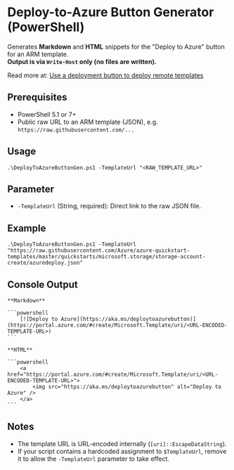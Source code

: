 # Deploy-to-Azure Button Generator (PowerShell)

Generates **Markdown** and **HTML** snippets for the "Deploy to Azure" button for an ARM template.  
**Output is via `Write-Host` only (no files are written).**

Read more at: [Use a deployment button to deploy remote templates](https://learn.microsoft.com/en-us/azure/azure-resource-manager/templates/deploy-to-azure-button)

## Prerequisites

- PowerShell 5.1 or 7+
- Public raw URL to an ARM template (JSON), e.g. `https://raw.githubusercontent.com/...`

## Usage

    .\DeployToAzureButtonGen.ps1 -TemplateUrl "<RAW_TEMPLATE_URL>"

## Parameter

- `-TemplateUrl` (String, required): Direct link to the raw JSON file.

## Example

    .\DeployToAzureButtonGen.ps1 -TemplateUrl "https://raw.githubusercontent.com/Azure/azure-quickstart-templates/master/quickstarts/microsoft.storage/storage-account-create/azuredeploy.json"

## Console Output

    **Markdown**

    ```powershell
        [![Deploy to Azure](https://aka.ms/deploytoazurebutton)](https://portal.azure.com/#create/Microsoft.Template/uri/<URL-ENCODED-TEMPLATE-URL>)
    ```

    **HTML**

    ```powershell
        <a href="https://portal.azure.com/#create/Microsoft.Template/uri/<URL-ENCODED-TEMPLATE-URL>">
            <img src="https://aka.ms/deploytoazurebutton" alt="Deploy to Azure" />
        </a>
    ```

## Notes

- The template URL is URL-encoded internally (`[uri]::EscapeDataString`).
- If your script contains a hardcoded assignment to `$TemplateUrl`, remove it to allow the `-TemplateUrl` parameter to take effect.
